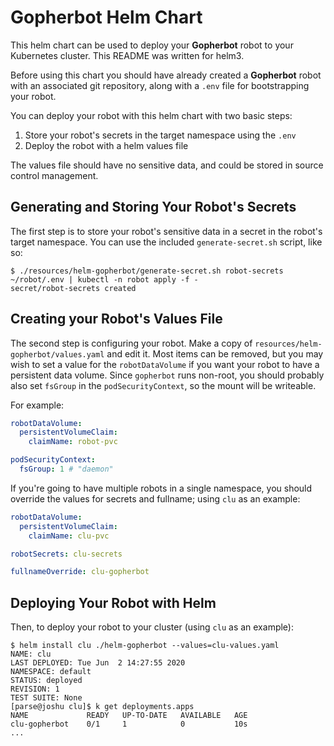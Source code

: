 # Gopherbot Helm Chart

This helm chart can be used to deploy your **Gopherbot** robot to your Kubernetes cluster. This README was written for helm3.

Before using this chart you should have already created a **Gopherbot** robot with an associated git repository, along with a `.env` file for bootstrapping your robot.

You can deploy your robot with this helm chart with two basic steps:
1. Store your robot's secrets in the target namespace using the `.env`
2. Deploy the robot with a helm values file

The values file should have no sensitive data, and could be stored in source control management.

## Generating and Storing Your Robot's Secrets

The first step is to store your robot's sensitive data in a secret in the robot's target namespace. You can use the included `generate-secret.sh` script, like so:
```
$ ./resources/helm-gopherbot/generate-secret.sh robot-secrets ~/robot/.env | kubectl -n robot apply -f -
secret/robot-secrets created
```

## Creating your Robot's Values File

The second step is configuring your robot. Make a copy of `resources/helm-gopherbot/values.yaml` and edit it. Most items can be removed, but you may wish to set a value for the `robotDataVolume` if you want your robot to have a persistent data volume. Since `gopherbot` runs non-root, you should probably also set `fsGroup` in the `podSecurityContext`, so the mount will be writeable.

For example:
```yaml
robotDataVolume:
  persistentVolumeClaim:
    claimName: robot-pvc

podSecurityContext:
  fsGroup: 1 # "daemon"
```

If you're going to have multiple robots in a single namespace, you should override the values for secrets and fullname; using `clu` as an example:
```yaml
robotDataVolume:
  persistentVolumeClaim:
    claimName: clu-pvc

robotSecrets: clu-secrets

fullnameOverride: clu-gopherbot
```

## Deploying Your Robot with Helm

Then, to deploy your robot to your cluster (using `clu` as an example):
```
$ helm install clu ./helm-gopherbot --values=clu-values.yaml
NAME: clu
LAST DEPLOYED: Tue Jun  2 14:27:55 2020
NAMESPACE: default
STATUS: deployed
REVISION: 1
TEST SUITE: None
[parse@joshu clu]$ k get deployments.apps 
NAME             READY   UP-TO-DATE   AVAILABLE   AGE
clu-gopherbot    0/1     1            0           10s
...
```
